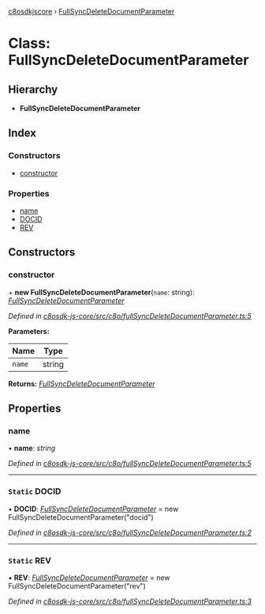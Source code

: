 [c8osdkjscore](../README.md) › [FullSyncDeleteDocumentParameter](fullsyncdeletedocumentparameter.md)

# Class: FullSyncDeleteDocumentParameter

## Hierarchy

* **FullSyncDeleteDocumentParameter**

## Index

### Constructors

* [constructor](fullsyncdeletedocumentparameter.md#constructor)

### Properties

* [name](fullsyncdeletedocumentparameter.md#name)
* [DOCID](fullsyncdeletedocumentparameter.md#static-docid)
* [REV](fullsyncdeletedocumentparameter.md#static-rev)

## Constructors

###  constructor

\+ **new FullSyncDeleteDocumentParameter**(`name`: string): *[FullSyncDeleteDocumentParameter](fullsyncdeletedocumentparameter.md)*

*Defined in [c8osdk-js-core/src/c8o/fullSyncDeleteDocumentParameter.ts:5](https://github.com/convertigo/c8osdk-angular/blob/0470790/src/c8o/fullSyncDeleteDocumentParameter.ts#L5)*

**Parameters:**

Name | Type |
------ | ------ |
`name` | string |

**Returns:** *[FullSyncDeleteDocumentParameter](fullsyncdeletedocumentparameter.md)*

## Properties

###  name

• **name**: *string*

*Defined in [c8osdk-js-core/src/c8o/fullSyncDeleteDocumentParameter.ts:5](https://github.com/convertigo/c8osdk-angular/blob/0470790/src/c8o/fullSyncDeleteDocumentParameter.ts#L5)*

___

### `Static` DOCID

▪ **DOCID**: *[FullSyncDeleteDocumentParameter](fullsyncdeletedocumentparameter.md)* =  new FullSyncDeleteDocumentParameter("docid")

*Defined in [c8osdk-js-core/src/c8o/fullSyncDeleteDocumentParameter.ts:2](https://github.com/convertigo/c8osdk-angular/blob/0470790/src/c8o/fullSyncDeleteDocumentParameter.ts#L2)*

___

### `Static` REV

▪ **REV**: *[FullSyncDeleteDocumentParameter](fullsyncdeletedocumentparameter.md)* =  new FullSyncDeleteDocumentParameter("rev")

*Defined in [c8osdk-js-core/src/c8o/fullSyncDeleteDocumentParameter.ts:3](https://github.com/convertigo/c8osdk-angular/blob/0470790/src/c8o/fullSyncDeleteDocumentParameter.ts#L3)*
